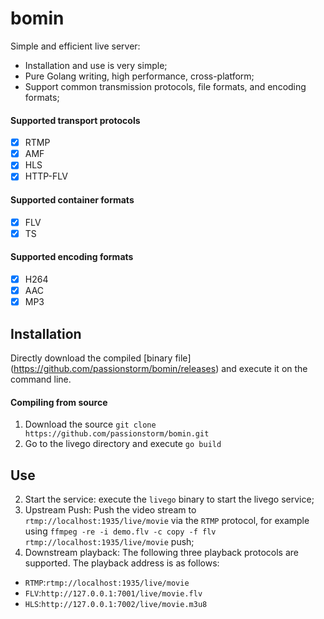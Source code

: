 # bomin
Simple and efficient live server:
- Installation and use is very simple;
- Pure Golang writing, high performance, cross-platform;
- Support common transmission protocols, file formats, and encoding formats;

#### Supported transport protocols
- [x] RTMP
- [x] AMF
- [x] HLS
- [x] HTTP-FLV

#### Supported container formats
- [x] FLV
- [x] TS

#### Supported encoding formats
- [x] H264
- [x] AAC
- [x] MP3

## Installation
Directly download the compiled [binary file] (https://github.com/passionstorm/bomin/releases) and execute it on the command line.

#### Compiling from source
1. Download the source `git clone https://github.com/passionstorm/bomin.git`
2. Go to the livego directory and execute `go build`

## Use
2. Start the service: execute the `livego` binary to start the livego service;
3. Upstream Push: Push the video stream to `rtmp://localhost:1935/live/movie` via the `RTMP` protocol, for example using `ffmpeg -re -i demo.flv -c copy -f flv rtmp://localhost:1935/live/movie` push;
4. Downstream playback: The following three playback protocols are supported. The playback address is as follows:
* `RTMP`:`rtmp://localhost:1935/live/movie`
* `FLV`:`http://127.0.0.1:7001/live/movie.flv`
* `HLS`:`http://127.0.0.1:7002/live/movie.m3u8`
